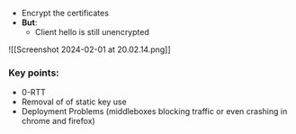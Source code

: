 
- Encrypt the certificates
- **But**:
	- Client hello is still unencrypted

![[Screenshot 2024-02-01 at 20.02.14.png]]

### Key points:
- 0-RTT
- Removal of of static key use
- Deployment Problems (middleboxes blocking traffic or even crashing in chrome and firefox)
